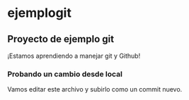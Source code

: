 # ejemplogit

## Proyecto de ejemplo git
¡Estamos aprendiendo a manejar git y Github!

### Probando un cambio desde local
Vamos editar este archivo y subirlo como un commit nuevo.

